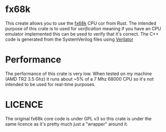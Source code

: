 # fx68k

This create allows you to use the [fx68k](https://github.com/ijor/fx68k) CPU cor from Rust. The intended purpose of this crate is to used for *verification* meaning if you have an CPU emulator implemented this can be used to verify that it's correct. The C++ code is generated from the SystemVerilog files using [Verilator](https://www.veripool.org/wiki/verilator)

# Performance

The performance of this crate is very low. When tested on my machine (AMD TR2 3.5 Ghz) it runs about ~5% of a 7 Mhz 68000 CPU so it's not intended to be used for real-time purposes.

# LICENCE

The original fx68k core code is under GPL v3 so this crate is under the same licence as it's pretty much just a "wrapper" around it.

